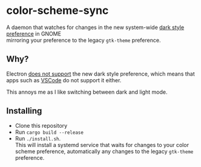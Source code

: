 # color-scheme-sync

A daemon that watches for changes in the new system-wide
[dark style preference](https://blogs.gnome.org/alexm/2021/10/04/dark-style-preference/) in GNOME \
mirroring your preference to the legacy `gtk-theme` preference.


## Why?
Electron [does not support](https://github.com/electron/electron/issues/33635) the new dark style preference, which means that apps such as [VSCode](https://github.com/microsoft/vscode/issues/146804) do not support it either.

This annoys me as I like switching between dark and light mode.

## Installing
* Clone this repository
* Run `cargo build --release` 
* Run `./install.sh`. \
  This will install a systemd service that waits for changes to your color scheme preference,
  automatically any changes to the legacy `gtk-theme` preference.
